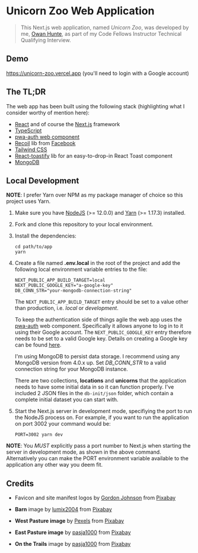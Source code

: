 # Unicorn Zoo Web Application

> This Next.js web application, named _Unicorn Zoo_, was developed by me, [Owan Hunte](https://owanhunte.com), as part of my Code Fellows Instructor Technical Qualifying Interview.

## Demo

https://unicorn-zoo.vercel.app (you'll need to login with a Google account)

## The TL;DR

The web app has been built using the following stack (highlighting what I consider worthy of mention here):

- [React](https://reactjs.org) and of course the [Next.js](https://nextjs.org) framework
- [TypeScript](https://www.typescriptlang.org)
- [pwa-auth web component](https://github.com/pwa-builder/pwa-auth)
- [Recoil](https://recoiljs.org) lib from [Facebook](https://opensource.facebook.com)
- [Tailwind CSS](https://tailwindcss.com)
- [React-toastify](https://fkhadra.github.io/react-toastify) lib for an easy-to-drop-in React Toast component
- [MongoDB](https://www.mongodb.com)

## Local Development

**NOTE**: I prefer Yarn over NPM as my package manager of choice so this project uses Yarn.

1. Make sure you have [NodeJS](https://nodejs.org) (>= 12.0.0) and [Yarn](https://yarnpkg.com/en) (>= 1.17.3) installed.
2. Fork and clone this repository to your local environment.
3. Install the dependencies:

   ```
   cd path/to/app
   yarn
   ```

4. Create a file named **.env.local** in the root of the project and add the following local environment variable entries to the file:

   ```
   NEXT_PUBLIC_APP_BUILD_TARGET=local
   NEXT_PUBLIC_GOOGLE_KEY="a-google-key"
   DB_CONN_STR="your-mongodb-connection-string"
   ```

   The `NEXT_PUBLIC_APP_BUILD_TARGET` entry should be set to a value other than production, i.e. _local_ or _development_.

   To keep the authentication side of things agile the web app uses the [pwa-auth](https://github.com/pwa-builder/pwa-auth) web component. Specifically it allows anyone to log in to it using their Google account. The `NEXT_PUBLIC_GOOGLE_KEY` entry therefore needs to be set to a valid Google key. Details on creating a Google key can be found [here](https://github.com/pwa-builder/pwa-auth/blob/master/creating-google-key.md).

   I'm using MongoDB to persist data storage. I recommend using any MongoDB version from 4.0.x up. Set _DB_CONN_STR_ to a valid connection string for your MongoDB instance.

   There are two collections, **locations** and **unicorns** that the application needs to have some initial data in so it can function properly. I've included 2 JSON files in the `db-init/json` folder, which contain a complete initial dataset you can start with.

5. Start the Next.js server in development mode, specifiying the port to run the NodeJS process on. For example, if you want to run the application on port 3002 your command would be:

   ```
   PORT=3002 yarn dev
   ```

**NOTE**: You _MUST_ explicitly pass a port number to Next.js when starting the server in development mode, as shown in the above command. Alternatively you can make the PORT environment variable available to the application any other way you deem fit.

## Credits

- Favicon and site manifest logos by [Gordon Johnson](https://pixabay.com/users/GDJ-1086657/?utm_source=link-attribution&utm_medium=referral&utm_campaign=image&utm_content=5184453) from [Pixabay](https://pixabay.com/?utm_source=link-attribution&utm_medium=referral&utm_campaign=image&utm_content=5184453)

- **Barn** image by [lumix2004](https://pixabay.com/users/lumix2004-3890388/?utm_source=link-attribution&utm_medium=referral&utm_campaign=image&utm_content=1873025) from [Pixabay](https://pixabay.com/?utm_source=link-attribution&utm_medium=referral&utm_campaign=image&utm_content=1873025)

- **West Pasture image** by [Pexels](https://pixabay.com/users/Pexels-2286921/?utm_source=link-attribution&utm_medium=referral&utm_campaign=image&utm_content=1850690) from [Pixabay](https://pixabay.com/?utm_source=link-attribution&utm_medium=referral&utm_campaign=image&utm_content=1850690)

- **East Pasture image** by [pasja1000](https://pixabay.com/users/pasja1000-6355831/?utm_source=link-attribution&utm_medium=referral&utm_campaign=image&utm_content=5206204) from [Pixabay](https://pixabay.com/?utm_source=link-attribution&utm_medium=referral&utm_campaign=image&utm_content=5206204)

- **On the Trails** image by [pasja1000](https://pixabay.com/users/pasja1000-6355831/?utm_source=link-attribution&utm_medium=referral&utm_campaign=image&utm_content=5240018) from [Pixabay](https://pixabay.com/?utm_source=link-attribution&utm_medium=referral&utm_campaign=image&utm_content=5240018)

